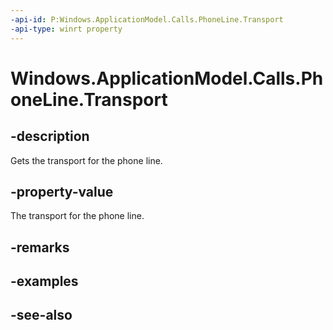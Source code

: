 ```yaml
---
-api-id: P:Windows.ApplicationModel.Calls.PhoneLine.Transport
-api-type: winrt property
---
```


<!-- Property syntax
public Windows.ApplicationModel.Calls.PhoneLineTransport Transport { get; }
-->

# Windows.ApplicationModel.Calls.PhoneLine.Transport

## -description
Gets the transport for the phone line.

## -property-value
The transport for the phone line.

## -remarks

## -examples

## -see-also
